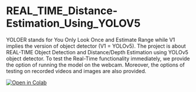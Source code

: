 # REAL_TIME_Distance-Estimation_Using_YOLOV5
YOLOER stands for You Only Look Once and Estimate Range while V1 implies the version of object detector (V1 = YOLOv5). The project is about REAL-TIME Object Detection and Distance/Depth Estimation using YOLOv5 object detector. To test the Real-Time functionality immediately, we provide the option of running the model on the webcam. Moreover, the options of testing on recorded videos and images are also provided.  

[![Open in Colab](https://colab.research.google.com/assets/colab-badge.svg)](https://colab.research.google.com/github/HassanBinHaroon/YOLOER_V1/blob/master/YOLOER_V1.ipynb)
